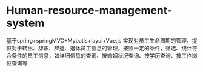 # Human-resource-management-system



基于spring+springMVC+Mybatis+layui+Vue.js
实现对员工生命周期的管理，提供对于转出、辞职、辞退、退休员工信息的管理，按照一定的条件，筛选、统计符合条件的员工信息，如详细信息的查询、按婚姻状况查询、按学历查询、按工作岗位查询等
